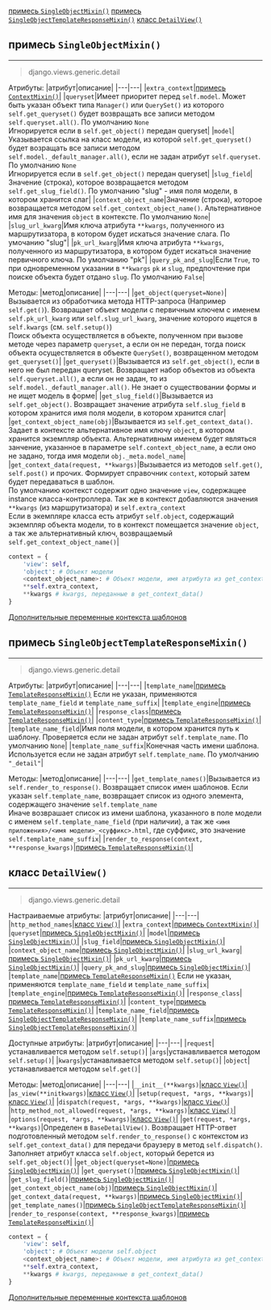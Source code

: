 [примесь `SingleObjectMixin()`](#примесь%20`SingleObjectMixin()`)
[примесь `SingleObjectTemplateResponseMixin()`](#примесь%20`SingleObjectTemplateResponseMixin()`)
[класс `DetailView()`](#класс%20`DetailView()`)


## примесь `SingleObjectMixin()`
---
>django.views.generic.detail

Атрибуты:
|атрибут|описание|
|---|---|
|`extra_context`|[примесь `ContextMixin()`](классы-представления-описание/base.md#примесь%20`ContextMixin()`)|
|`queryset`|Имеет приоритет перед `self.model`. Может быть указан объект типа `Manager()` или `QuerySet()` из которого `self.get_queryset()` будет возвращать все записи методом `self.queryset.all()`. По умолчанию `None`<br>Игнорируется если в `self.get_object()` передан queryset|
|`model`|Указывается ссылка на класс модели, из которой `self.get_queryset()` будет возращать все записи методом `self.model._default_manager.all()`, если не задан атрибут `self.queryset`. По умолчанию `None`<br>Игнорируется если в `self.get_object()` передан queryset|
|`slug_field`|Значение (строка), которое возвращается методом `self.get_slug_field()`. По умолчанию "slug" - имя поля модели, в котором хранится слаг|
|`context_object_name`|Значение (строка), которое возвращается методом `self.get_context_object_name()`. Альтернативное имя для значения `object` в контексте. По умолчанию `None`|
|`slug_url_kwarg`|Имя ключа атрибута `**kwargs`, полученного из маршрутизатора, в котором будет искаться значение слага. По умочанию "slug"|
|`pk_url_kwarg`|Имя ключа атрибута `**kwargs`, полученного из маршрутизатора, в котором будет искаться значение первичного ключа. По умолчанию "pk"|
|`query_pk_and_slug`|Если `True`, то при одновременном указании в `**kwargs` `pk` и `slug`, предпочтение при поиске объекта будет отдано `slug`. По умолчанию `False`|

Методы:
|метод|описание|
|---|---|
|`get_object(queryset=None)`|Вызывается из обработчика метода HTTP-запроса (Например `self.get()`). Возвращает объект модели с первичным ключем с именем `self.pk_url_kwarg` или `self.slug_url_kwarg`, значение которого ищется в `self.kwargs` (см. `self.setup()`)<br>Поиск объекта осуществляется в объекте, полученном при вызове методе через параметр `queryset`, а если он не передан, тогда поиск объекта осуществляется в объекте `QuerySet()`, возвращенном методом `get_queryset()`|
|`get_queryset()`|Вызывается из `self.get_object()`, если в него не был передан queryset. Возвращает набор объектов из объекта `self.queryset.all()`, а если он не задан, то из `self.model._defautl_manager.all()`. Не знает о существовании формы и не ищет модель в форме|
|`get_slug_field()`|Вызывается из `self.get_object()`. Возвращает значение атрибута `self.slug_field` в котором хранится имя поля модели, в котором хранится слаг|
|`get_context_object_name(obj)`|Вызывается из `self.get_context_data()`. Задает в контексте альтернативное имя ключу `object`, в котором хранится экземпляр объекта. Альтернативным именем будет являться занчение, указанное в параметре `self.context_object_name`, а если оно не задано, тогда имя модели `obj._meta.model_name`|
|`get_context_data(request, **kwargs)`|Вызывается из методов `self.get()`, `self.post()` и прочих. Формирует справочник `context`, который затем будет передаваться в шаблон.<br>По умолчанию контекст содержит одно значение `view`, содержащее instance класса-контроллера. Так же в контекст добавляются значения `**kwargs` (из маршрутизатора) и `self.extra_context`<br>Если в экемпляре класса есть атрибут `self.object`, содержащий экземпляр объекта модели, то в контекст помещается значение `object`, а так же альтернативный ключ, возвращаемый `self.get_context_object_name()`|
```python
context = {
	'view': self,
	'object': # Объект модели
	<context_object_name>: # Объект модели, имя атрибута из get_context_object_name()
	**self.extra_context,
	**kwargs # kwargs, переданные в get_context_data()
}
```
[Дополнительные переменные контекста шаблонов](../Процессоры%20контекста%20шаблонов.md)

## примесь `SingleObjectTemplateResponseMixin()`
---
>django.views.generic.detail

Атрибуты:
|атрибут|описание|
|---|---|
|`template_name`|[примесь `TemplateResponseMixin()`](классы-представления-описание/base.md#примесь%20`TemplateResponseMixin()`) Если не указан, применяются `template_name_field` и `template_name_suffix`|
|`template_engine`|[примесь `TemplateResponseMixin()`](классы-представления-описание/base.md#примесь%20`TemplateResponseMixin()`)|
|`response_class`|[примесь `TemplateResponseMixin()`](классы-представления-описание/base.md#примесь%20`TemplateResponseMixin()`)|
|`content_type`|[примесь `TemplateResponseMixin()`](классы-представления-описание/base.md#примесь%20`TemplateResponseMixin()`)|
|`template_name_field`|Имя поля модели, в котором хранится путь к шаблону. Проверяется если не задан атрибут `self.template_name`. По умолчанию `None`|
|`template_name_suffix`|Конечная часть имени шаблона. Используется если не задан атрибут `self.template_name`. По умолчанию `"_detail"`|

Методы:
|метод|описание|
|---|---|
|`get_template_names()`|Вызывается из `self.render_to_response()`. Возвращает список имен шаблонов. Если указан `self.template_name`, возвращает список из одного элемента, содержащего значение `self.template_name`<br>Иначе возврашает список из имени шаблона, указанного в поле модели с именем `self.template_name_field` (при наличии), а так же `<имя приложения>/<имя модели>_<суффикс>.html`, где суффикс, это значение `self.template_name_suffix`|
|`render_to_response(context, **response_kwargs)`|[примесь `TemplateResponseMixin()`](классы-представления-описание/base.md#примесь%20`TemplateResponseMixin()`)|

## класс `DetailView()`
---
>django.views.generic.detail

Настраиваемые атрибуты:
|атрибут|описание|
|---|---|
|`http_method_names`|[класс `View()`](классы-представления-описание/base.md#класс%20`View()`)|
|`extra_context`|[примесь `ContextMixin()`](классы-представления-описание/base.md#примесь%20`ContextMixin()`)|
|`queryset`|[примесь `SingleObjectMixin()`](#примесь%20`SingleObjectMixin()`)|
|`model`|[примесь `SingleObjectMixin()`](#примесь%20`SingleObjectMixin()`)|
|`slug_field`|[примесь `SingleObjectMixin()`](#примесь%20`SingleObjectMixin()`)|
|`context_object_name`|[примесь `SingleObjectMixin()`](#примесь%20`SingleObjectMixin()`)|
|`slug_url_kwarg`|[примесь `SingleObjectMixin()`](#примесь%20`SingleObjectMixin()`)|
|`pk_url_kwarg`|[примесь `SingleObjectMixin()`](#примесь%20`SingleObjectMixin()`)|
|`query_pk_and_slug`|[примесь `SingleObjectMixin()`](#примесь%20`SingleObjectMixin()`)|
|`template_name`|[примесь `TemplateResponseMixin()`](классы-представления-описание/base.md#примесь%20`TemplateResponseMixin()`) Если не указан, применяются `template_name_field` и `template_name_suffix`|
|`template_engine`|[примесь `TemplateResponseMixin()`](классы-представления-описание/base.md#примесь%20`TemplateResponseMixin()`)|
|`response_class`|[примесь `TemplateResponseMixin()`](классы-представления-описание/base.md#примесь%20`TemplateResponseMixin()`)|
|`content_type`|[примесь `TemplateResponseMixin()`](классы-представления-описание/base.md#примесь%20`TemplateResponseMixin()`)|
|`template_name_field`|[примесь `SingleObjectTemplateResponseMixin()`](#примесь%20`SingleObjectTemplateResponseMixin()`)|
|`template_name_suffix`|[примесь `SingleObjectTemplateResponseMixin()`](#примесь%20`SingleObjectTemplateResponseMixin()`)|

Доступные атрибуты:
|атрибут|описание|
|---|---|
|`request`|устанавливается методом `self.setup()`|
|`args`|устанавливается методом `self.setup()`|
|`kwargs`|устанавливается методом `self.setup()`|
|`object`|устанавливается методом `self.get()`|

Методы:
|метод|описание|
|---|---|
|`__init__(**kwargs)`|[класс `View()`](классы-представления-описание/base.md#класс%20`View()`)|
|`as_view(**initkwargs)`|[класс `View()`](классы-представления-описание/base.md#класс%20`View()`)|
|`setup(request, *args, **kwargs)`|[класс `View()`](классы-представления-описание/base.md#класс%20`View()`)|
|`dispatch(request, *args, **kwargs)`|[класс `View()`](классы-представления-описание/base.md#класс%20`View()`)|
|`http_method_not_allowed(request, *args, **kwargs)`|[класс `View()`](классы-представления-описание/base.md#класс%20`View()`)|
|`options(request, *args, **kwargs)`|[класс `View()`](классы-представления-описание/base.md#класс%20`View()`)|
|`get(request, *args, **kwargs)`|Определен в `BaseDetailView()`. Возвращает HTTP-ответ подготовленный методом `self.render_to_response()` с контекстом из `self.get_context_data()` для передачи браузеру в метод `self.dispatch()`. Заполняет атрибут класса `self.object`, который берется из `self.get_object()`|
|`get_object(queryset=None)`|[примесь `SingleObjectMixin()`](#примесь%20`SingleObjectMixin()`)|
|`get_queryset()`|[примесь `SingleObjectMixin()`](#примесь%20`SingleObjectMixin()`)|
|`get_slug_field()`|[примесь `SingleObjectMixin()`](#примесь%20`SingleObjectMixin()`)|
|`get_context_object_name(obj)`|[примесь `SingleObjectMixin()`](#примесь%20`SingleObjectMixin()`)|
|`get_context_data(request, **kwargs)`|[примесь `SingleObjectMixin()`](#примесь%20`SingleObjectMixin()`)|
|`get_template_names()`|[примесь `SingleObjectTemplateResponseMixin()`](#примесь%20`SingleObjectTemplateResponseMixin()`)|
|`render_to_response(context, **response_kwargs)`|[примесь `TemplateResponseMixin()`](классы-представления-описание/base.md#примесь%20`TemplateResponseMixin()`)|
```python
context = {
	'view': self,
	'object': # Объект модели self.object
	<context_object_name>: # Объект модели, имя атрибута из get_context_object_name()
	**self.extra_context,
	**kwargs # kwargs, переданные в get_context_data()
}
```
[Дополнительные переменные контекста шаблонов](../Процессоры%20контекста%20шаблонов.md)
